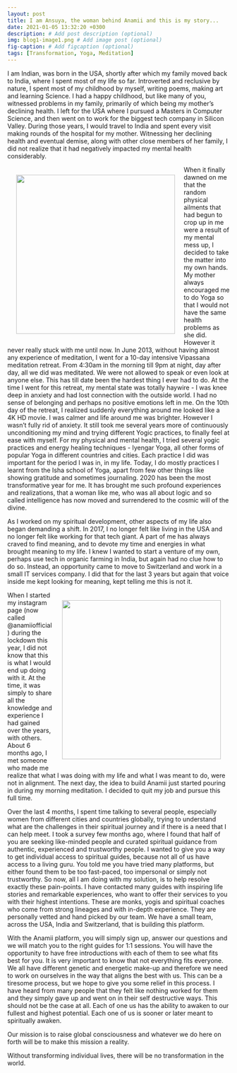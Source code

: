 ```yaml
---
layout: post
title: I am Ansuya, the woman behind Anamii and this is my story...
date: 2021-01-05 13:32:20 +0300
description: # Add post description (optional)
img: blog1-image1.png # Add image post (optional)
fig-caption: # Add figcaption (optional)
tags: [Transformation, Yoga, Meditation]
---
```

I am Indian, was born in the USA, shortly after which my family moved back to India, where I spent most of my life so far. Introverted and reclusive by nature, I spent most of my childhood by myself, writing poems, making art and learning Science. I had a happy childhood, but like many of you, witnessed problems in my family, primarily of which being my mother’s declining health. I left for the USA where I pursued a Masters in Computer Science, and then went on to work for the biggest tech company in Silicon Valley. During those years, I would travel to India and spent every visit making rounds of the hospital for my mother. Witnessing her declining health and eventual demise, along with other close members of her family, I did not realize that it had negatively impacted my mental health considerably. 

<img style="float:left; padding:20px" src="{{site.baseurl}}/assets/img/blog1-image2.png" width="360">

When it finally dawned on me that the random physical ailments that had begun to crop up in me were a result of my mental mess up, I decided to take the matter into my own hands. My mother always encouraged me to do Yoga so that I would not have the same health problems as she did. However it never really stuck with me until now. In June 2013, without having almost any experience of meditation, I went for a 10-day intensive Vipassana meditation retreat. From 4:30am in the morning till 9pm at night, day after day, all we did was meditated. We were not allowed to speak or even look at anyone else. This has till date been the hardest thing I ever had to do. At the time I went for this retreat, my mental state was totally haywire - I was knee deep in anxiety and had lost connection with the outside world. I had no sense of belonging and perhaps no positive emotions left in me. On the 10th day of the retreat, I realized suddenly everything around me looked like a 4K HD movie. I was calmer and life around me was brighter. However I wasn’t fully rid of anxiety. It still took me several years more of continuously unconditioning my mind and trying different Yogic practices, to finally feel at ease with myself. For my physical and mental health, I tried several yogic practices and energy healing techniques - Iyengar Yoga, all other forms of popular Yoga in different countries and cities. Each practice I did was important for the period I was in, in my life. Today, I do mostly practices I learnt from the Isha school of Yoga, apart from few other things like showing gratitude and sometimes journaling. 2020 has been the most transformative year for me. It has brought me such profound experiences and realizations, that a woman like me, who was all about logic and so called intelligence has now moved and surrendered to the cosmic will of the divine. 

As I worked on my spiritual development, other aspects of my life also began demanding a shift. In 2017, I no longer felt like living in the USA and no longer felt like working for that tech giant. A part of me has always craved to find meaning, and to devote my time and energies in what brought meaning to my life. I knew I wanted to start a venture of my own, perhaps use tech in organic farming in India, but again had no clue how to do so. Instead, an opportunity came to move to Switzerland and work in a small IT services company. I did that for the last 3 years but again that voice inside me kept looking for meaning, kept telling me this is not it. 

<img style="float:right; padding:20px" src="{{site.baseurl}}/assets/img/blog1-image3.png" width="360">

When I started my instagram page (now called @anamiiofficial) during the lockdown this year, I did not know that this is what I would end up doing with it. At the time, it was simply to share all the knowledge and experience I had gained over the years, with others. About 6 months ago, I met someone who made me realize that what I was doing with my life and what I was meant to do, were not in alignment. The next day, the idea to build Anamii just started pouring in during my morning meditation. I decided to quit my job and pursue this full time. 

Over the last 4 months, I spent time talking to several people, especially women from different cities and countries globally, trying to understand what are the challenges in their spiritual journey and if there is a need that I can help meet. I took a survey few months ago, where I found that half of you are seeking like-minded people and curated spiritual guidance from authentic, experienced and trustworthy people. I wanted to give you a way to get individual access to spiritual guides, because not all of us have access to a living guru. You told me you have tried many platforms, but either found them to be too fast-paced, too impersonal or simply not trustworthy. So now, all I am doing with my solution, is to help resolve exactly these pain-points. I have contacted many guides with inspiring life stories and remarkable experiences, who want to offer their services to you with their highest intentions. These are monks, yogis and spiritual coaches who come from strong lineages and with in-depth experience. They are personally vetted and hand picked by our team. We have a small team, across the USA, India and Switzerland, that is building this platform. 

With the Anamii platform, you will simply sign up, answer our questions and we will match you to the right guides for 1:1 sessions. You will have the opportunity to have free introductions with each of them to see what fits best for you. It is very important to know that not everything fits everyone. We all have different genetic and energetic make-up and therefore we need to work on ourselves in the way that aligns the best with us. This can be a tiresome process, but we hope to give you some relief in this process. I have heard from many people that they felt like nothing worked for them and they simply gave up and went on in their self destructive ways. This should not be the case at all. Each of one us has the ability to awaken to our fullest and highest potential. Each one of us is sooner or later meant to spiritually awaken. 
 
Our mission is to raise global consciousness and whatever we do here on forth will be to make this mission a reality. 

Without transforming individual lives, there will be no transformation in the world. 
